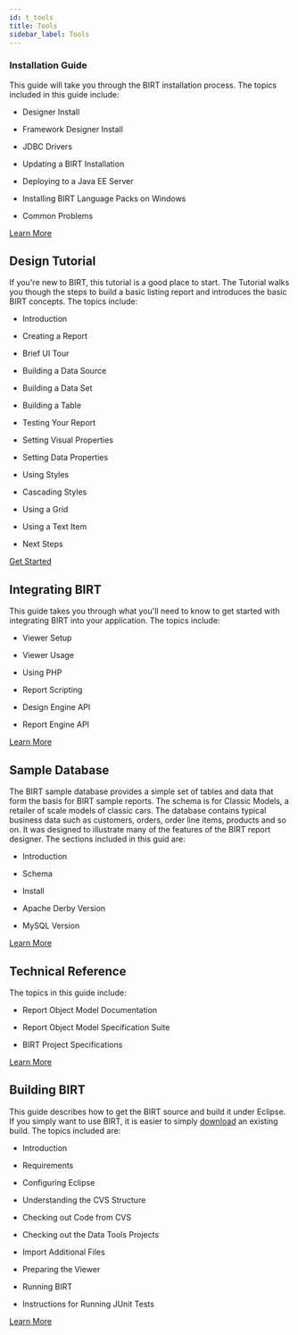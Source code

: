 ```yaml
---
id: t_tools
title: Tools 
sidebar_label: Tools 
---
```


### Installation Guide

This guide will take you through the BIRT installation process. The topics included in this guide include:

*   Designer Install

*   Framework Designer Install

*   JDBC Drivers

*   Updating a BIRT Installation

*   Deploying to a Java EE Server

*   Installing BIRT Language Packs on Windows

*   Common Problems

[Learn More](https://www.eclipse.org/birt/documentation/install.php)

## Design Tutorial

If you're new to BIRT, this tutorial is a good place to start.
The Tutorial walks you though the steps to build a basic listing report
and introduces the basic BIRT concepts. The topics include:

*   Introduction

*   Creating a Report

*   Brief UI Tour

*   Building a Data Source

*   Building a Data Set

*   Building a Table

*   Testing Your Report

*   Setting Visual Properties

*   Setting Data Properties

*   Using Styles

*   Cascading Styles

*   Using a Grid

*   Using a Text Item

*   Next Steps

[Get Started](https://www.eclipse.org/birt/documentation/tutorial/)

## Integrating BIRT

This guide takes you through what you'll need to know to get
started with integrating BIRT into your application. The topics include:

*   Viewer Setup

*   Viewer Usage

*   Using PHP

*   Report Scripting

*   Design Engine API

*   Report Engine API

[Learn More](https://www.eclipse.org/birt/documentation/integrating/)

## Sample Database

The BIRT sample database provides a simple set of tables and
data that form the basis for BIRT sample reports. The schema is for
Classic Models, a retailer of scale models of classic cars. The database
contains typical business data such as customers, orders, order line
items, products and so on. It was designed to illustrate many of the
features of the BIRT report designer. The sections included in this guid
are:

*   Introduction

*   Schema

*   Install

*   Apache Derby Version

*   MySQL Version

[Learn More](https://www.eclipse.org/birt/documentation/sample-database.php)

## Technical Reference

The topics in this guide include:

*   Report Object Model Documentation

*   Report Object Model Specification Suite

*   BIRT Project Specifications

[Learn More](https://www.eclipse.org/birt/documentation/reference.php)

## Building BIRT

This guide describes how to get the BIRT source and build it
under Eclipse. If you simply want to use BIRT, it is easier to simply [download](https://download.eclipse.org/birt/updates/release/latest/) an existing build. The topics included are:

*   Introduction

*   Requirements

*   Configuring Eclipse

*   Understanding the CVS Structure

*   Checking out Code from CVS

*   Checking out the Data Tools Projects

*   Import Additional Files

*   Preparing the Viewer

*   Running BIRT

*   Instructions for Running JUnit Tests

[Learn More](https://www.eclipse.org/birt/documentation/building-birt.php)

